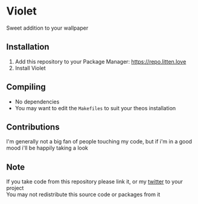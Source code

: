 # Violet
Sweet addition to your wallpaper

## Installation
1. Add this repository to your Package Manager: https://repo.litten.love
2. Install Violet

## Compiling
  - No dependencies
  - You may want to edit the `Makefiles` to suit your theos installation

## Contributions
I'm generally not a big fan of people touching my code, but if i'm in a good mood i'll be happily taking a look

## Note
If you take code from this repository please link it, or my [twitter](https://twitter.com/Litteeen) to your project  
You may not redistribute this source code or packages from it
